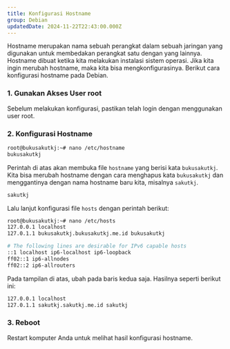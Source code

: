```yaml
---
title: Konfigurasi Hostname
group: Debian
updatedDate: 2024-11-22T22:43:00.000Z
---
```

Hostname merupakan nama sebuah perangkat dalam sebuah jaringan yang digunakan untuk membedakan perangkat satu dengan yang lainnya. Hostname dibuat ketika kita melakukan instalasi sistem operasi. Jika kita ingin merubah hostname, maka kita bisa mengkonfigurasinya. Berikut cara konfigurasi hostname pada Debian.

### 1. Gunakan Akses User root
Sebelum melakukan konfigurasi, pastikan telah login dengan menggunakan user root.

### 2. Konfigurasi Hostname
```bash
root@bukusakutkj:~# nano /etc/hostname
bukusakutkj
```
Perintah di atas akan membuka file `hostname` yang berisi kata `bukusakutkj`. Kita bisa merubah hostname dengan cara menghapus kata `bukusakutkj` dan menggantinya dengan nama hostname baru kita, misalnya `sakutkj`.
```bash
sakutkj
```

Lalu lanjut konfigurasi file `hosts` dengan perintah berikut:
```bash
root@bukusakutkj:~# nano /etc/hosts
127.0.0.1 localhost
127.0.1.1 bukusakutkj.bukusakutkj.me.id bukusakutkj

# The following lines are desirable for IPv6 capable hosts
::1 localhost ip6-localhost ip6-loopback
ff02::1 ip6-allnodes
ff02::2 ip6-allrouters
```

Pada tampilan di atas, ubah pada baris kedua saja. Hasilnya seperti berikut ini:
```bash
127.0.0.1 localhost
127.0.1.1 sakutkj.sakutkj.me.id sakutkj
```

### 3. Reboot
Restart komputer Anda untuk melihat hasil konfigurasi hostname.
